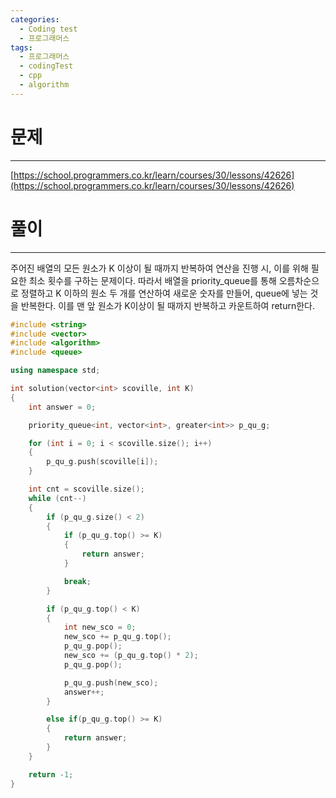 ```yaml
---
categories:
  - Coding test
  - 프로그래머스
tags:
  - 프로그래머스
  - codingTest
  - cpp
  - algorithm
---
```

# 문제
___

[https://school.programmers.co.kr/learn/courses/30/lessons/42626](https://school.programmers.co.kr/learn/courses/30/lessons/42626)

# 풀이
___

주어진 배열의 모든 원소가 K 이상이 될 때까지 반복하여 연산을 진행 시, 이를 위해 필요한 최소 횟수를 구하는 문제이다. 따라서 배열을 priority_queue를 통해 오름차순으로 정렬하고 K 이하의 원소 두 개를 연산하여 새로운 숫자를 만들어, queue에 넣는 것을 반복한다. 이를 맨 앞 원소가 K이상이 될 때까지 반복하고 카운트하여 return한다.

```c++
#include <string>
#include <vector>
#include <algorithm>
#include <queue>

using namespace std;

int solution(vector<int> scoville, int K) 
{
    int answer = 0;

    priority_queue<int, vector<int>, greater<int>> p_qu_g;

    for (int i = 0; i < scoville.size(); i++)
    {
        p_qu_g.push(scoville[i]);
    }

    int cnt = scoville.size();
    while (cnt--)
    {
        if (p_qu_g.size() < 2)
        {
            if (p_qu_g.top() >= K)
            {
                return answer;
            }

            break;
        }

        if (p_qu_g.top() < K)
        {
            int new_sco = 0;
            new_sco += p_qu_g.top();
            p_qu_g.pop();
            new_sco += (p_qu_g.top() * 2);
            p_qu_g.pop();

            p_qu_g.push(new_sco);
            answer++;
        }

        else if(p_qu_g.top() >= K)
        {
            return answer;
        }
    }

    return -1;
}

```
